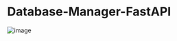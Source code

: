 # Database-Manager-FastAPI
![image](https://github.com/user-attachments/assets/1f4d6b3e-3880-4ecb-ae98-57457c9d2163)
